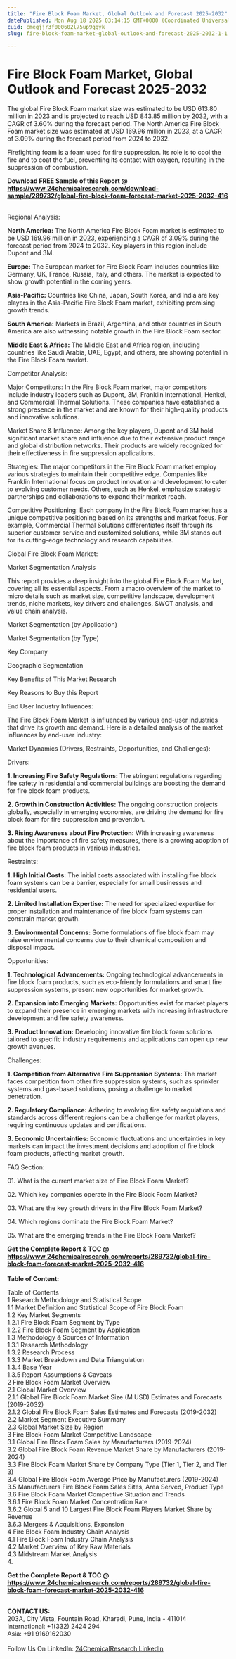```yaml
---
title: "Fire Block Foam Market, Global Outlook and Forecast 2025-2032"
datePublished: Mon Aug 18 2025 03:14:15 GMT+0000 (Coordinated Universal Time)
cuid: cmegjjr3f000602l75up9ggyk
slug: fire-block-foam-market-global-outlook-and-forecast-2025-2032-1-1

---
```


# Fire Block Foam Market, Global Outlook and Forecast 2025-2032

<p>The global Fire Block Foam market size was estimated to be USD 613.80 million in 2023 and is projected to reach USD 843.85 million by 2032, with a CAGR of 3.60% during the forecast period. The North America Fire Block Foam market size was estimated at USD 169.96 million in 2023, at a CAGR of 3.09% during the forecast period from 2024 to 2032.</p><p>
</p><p>Firefighting foam is a foam used for fire suppression. Its role is to cool the fire and to coat the fuel, preventing its contact with oxygen, resulting in the suppression of combustion.</p><div><b>Download FREE Sample of this Report @ 
            <a href="https://www.24chemicalresearch.com/download-sample/289732/global-fire-block-foam-forecast-market-2025-2032-416">
            https://www.24chemicalresearch.com/download-sample/289732/global-fire-block-foam-forecast-market-2025-2032-416</a></b></div><br><p>
Regional Analysis:</p><p>
</p><p><strong>North America:</strong> The North America Fire Block Foam market is estimated to be USD 169.96 million in 2023, experiencing a CAGR of 3.09% during the forecast period from 2024 to 2032. Key players in this region include Dupont and 3M.</p><p>
</p><p><strong>Europe:</strong> The European market for Fire Block Foam includes countries like Germany, UK, France, Russia, Italy, and others. The market is expected to show growth potential in the coming years.</p><p>
</p><p><strong>Asia-Pacific:</strong> Countries like China, Japan, South Korea, and India are key players in the Asia-Pacific Fire Block Foam market, exhibiting promising growth trends.</p><p>
</p><p><strong>South America:</strong> Markets in Brazil, Argentina, and other countries in South America are also witnessing notable growth in the Fire Block Foam sector.</p><p>
</p><p><strong>Middle East &amp; Africa:</strong> The Middle East and Africa region, including countries like Saudi Arabia, UAE, Egypt, and others, are showing potential in the Fire Block Foam market.</p><p>
Competitor Analysis:</p><p>
</p><p></p><p>
Major Competitors:
In the Fire Block Foam market, major competitors include industry leaders such as Dupont, 3M, Franklin International, Henkel, and Commercial Thermal Solutions. These companies have established a strong presence in the market and are known for their high-quality products and innovative solutions.</p><p>
</p><p></p><p>
</p><p></p><p>
Market Share &amp; Influence:
Among the key players, Dupont and 3M hold significant market share and influence due to their extensive product range and global distribution networks. Their products are widely recognized for their effectiveness in fire suppression applications.</p><p>
</p><p></p><p>
</p><p></p><p>
Strategies:
The major competitors in the Fire Block Foam market employ various strategies to maintain their competitive edge. Companies like Franklin International focus on product innovation and development to cater to evolving customer needs. Others, such as Henkel, emphasize strategic partnerships and collaborations to expand their market reach.</p><p>
</p><p></p><p>
</p><p></p><p>
Competitive Positioning:
Each company in the Fire Block Foam market has a unique competitive positioning based on its strengths and market focus. For example, Commercial Thermal Solutions differentiates itself through its superior customer service and customized solutions, while 3M stands out for its cutting-edge technology and research capabilities.</p><p>
Global Fire Block Foam Market:</p><p>
Market Segmentation Analysis</p><p>
</p><p>This report provides a deep insight into the global Fire Block Foam Market, covering all its essential aspects. From a macro overview of the market to micro details such as market size, competitive landscape, development trends, niche markets, key drivers and challenges, SWOT analysis, and value chain analysis.</p><p>
Market Segmentation (by Application)</p><p>
</p><p>
Market Segmentation (by Type)</p><p>
</p><p>
Key Company</p><p>
</p><p>
Geographic Segmentation</p><p>
</p><p>
Key Benefits of This Market Research</p><p>
</p><p>
Key Reasons to Buy this Report</p><p>
</p><p>
End User Industry Influences:</p><p>
</p><p>The Fire Block Foam Market is influenced by various end-user industries that drive its growth and demand. Here is a detailed analysis of the market influences by end-user industry:</p><p>
Market Dynamics (Drivers, Restraints, Opportunities, and Challenges):</p><p>
Drivers:</p><p>
</p><p><strong>1. Increasing Fire Safety Regulations:</strong> The stringent regulations regarding fire safety in residential and commercial buildings are boosting the demand for fire block foam products.</p><p>
</p><p><strong>2. Growth in Construction Activities:</strong> The ongoing construction projects globally, especially in emerging economies, are driving the demand for fire block foam for fire suppression and prevention.</p><p>
</p><p><strong>3. Rising Awareness about Fire Protection:</strong> With increasing awareness about the importance of fire safety measures, there is a growing adoption of fire block foam products in various industries.</p><p>
Restraints:</p><p>
</p><p><strong>1. High Initial Costs:</strong> The initial costs associated with installing fire block foam systems can be a barrier, especially for small businesses and residential users.</p><p>
</p><p><strong>2. Limited Installation Expertise:</strong> The need for specialized expertise for proper installation and maintenance of fire block foam systems can constrain market growth.</p><p>
</p><p><strong>3. Environmental Concerns:</strong> Some formulations of fire block foam may raise environmental concerns due to their chemical composition and disposal impact.</p><p>
Opportunities:</p><p>
</p><p><strong>1. Technological Advancements:</strong> Ongoing technological advancements in fire block foam products, such as eco-friendly formulations and smart fire suppression systems, present new opportunities for market growth.</p><p>
</p><p><strong>2. Expansion into Emerging Markets:</strong> Opportunities exist for market players to expand their presence in emerging markets with increasing infrastructure development and fire safety awareness.</p><p>
</p><p><strong>3. Product Innovation:</strong> Developing innovative fire block foam solutions tailored to specific industry requirements and applications can open up new growth avenues.</p><p>
Challenges:</p><p>
</p><p><strong>1. Competition from Alternative Fire Suppression Systems:</strong> The market faces competition from other fire suppression systems, such as sprinkler systems and gas-based solutions, posing a challenge to market penetration.</p><p>
</p><p><strong>2. Regulatory Compliance:</strong> Adhering to evolving fire safety regulations and standards across different regions can be a challenge for market players, requiring continuous updates and certifications.</p><p>
</p><p><strong>3. Economic Uncertainties:</strong> Economic fluctuations and uncertainties in key markets can impact the investment decisions and adoption of fire block foam products, affecting market growth.</p><p>
FAQ Section:</p><p>
01. What is the current market size of Fire Block Foam Market?</p><p>
</p><p>
02. Which key companies operate in the Fire Block Foam Market?</p><p>
</p><p>
03. What are the key growth drivers in the Fire Block Foam Market?</p><p>
</p><p>
04. Which regions dominate the Fire Block Foam Market?</p><p>
</p><p>
05. What are the emerging trends in the Fire Block Foam Market?</p><p>
</p>

<div><b>Get the Complete Report & TOC @ 
            <a href="https://www.24chemicalresearch.com/reports/289732/global-fire-block-foam-forecast-market-2025-2032-416">
            https://www.24chemicalresearch.com/reports/289732/global-fire-block-foam-forecast-market-2025-2032-416</a></b></div><br>
            <b>Table of Content:</b><p>Table of Contents<br />
1 Research Methodology and Statistical Scope<br />
1.1 Market Definition and Statistical Scope of Fire Block Foam<br />
1.2 Key Market Segments<br />
1.2.1 Fire Block Foam Segment by Type<br />
1.2.2 Fire Block Foam Segment by Application<br />
1.3 Methodology & Sources of Information<br />
1.3.1 Research Methodology<br />
1.3.2 Research Process<br />
1.3.3 Market Breakdown and Data Triangulation<br />
1.3.4 Base Year<br />
1.3.5 Report Assumptions & Caveats<br />
2 Fire Block Foam Market Overview<br />
2.1 Global Market Overview<br />
2.1.1 Global Fire Block Foam Market Size (M USD) Estimates and Forecasts (2019-2032)<br />
2.1.2 Global Fire Block Foam Sales Estimates and Forecasts (2019-2032)<br />
2.2 Market Segment Executive Summary<br />
2.3 Global Market Size by Region<br />
3 Fire Block Foam Market Competitive Landscape<br />
3.1 Global Fire Block Foam Sales by Manufacturers (2019-2024)<br />
3.2 Global Fire Block Foam Revenue Market Share by Manufacturers (2019-2024)<br />
3.3 Fire Block Foam Market Share by Company Type (Tier 1, Tier 2, and Tier 3)<br />
3.4 Global Fire Block Foam Average Price by Manufacturers (2019-2024)<br />
3.5 Manufacturers Fire Block Foam Sales Sites, Area Served, Product Type<br />
3.6 Fire Block Foam Market Competitive Situation and Trends<br />
3.6.1 Fire Block Foam Market Concentration Rate<br />
3.6.2 Global 5 and 10 Largest Fire Block Foam Players Market Share by Revenue<br />
3.6.3 Mergers & Acquisitions, Expansion<br />
4 Fire Block Foam Industry Chain Analysis<br />
4.1 Fire Block Foam Industry Chain Analysis<br />
4.2 Market Overview of Key Raw Materials<br />
4.3 Midstream Market Analysis<br />
4.</p>

<div><b>Get the Complete Report & TOC @ 
            <a href="https://www.24chemicalresearch.com/reports/289732/global-fire-block-foam-forecast-market-2025-2032-416">
            https://www.24chemicalresearch.com/reports/289732/global-fire-block-foam-forecast-market-2025-2032-416</a></b></div><br>

<b>CONTACT US:</b><br>
            203A, City Vista, Fountain Road, Kharadi, Pune, India - 411014<br>
            International: +1(332) 2424 294<br>
            Asia: +91 9169162030 <br><br>
            Follow Us On LinkedIn: <a href="https://www.linkedin.com/company/24chemicalresearch/">24ChemicalResearch LinkedIn</a>